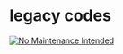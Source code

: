 # legacy codes
[![No Maintenance Intended](http://unmaintained.tech/badge.svg)](http://unmaintained.tech/)
